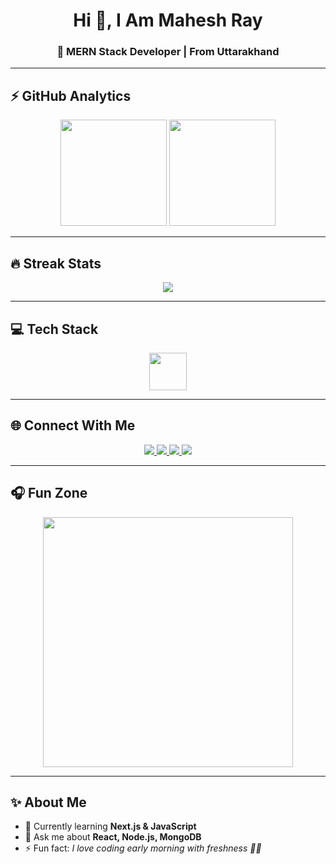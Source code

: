 <h1 align="center">Hi 👋, I Am Mahesh Ray</h1>
<h3 align="center">🚀 MERN Stack Developer | From Uttarakhand</h3>

---

## ⚡ GitHub Analytics
<p align="center">
  <img src="https://github-readme-stats.vercel.app/api?username=maheshray1221&show_icons=true&theme=tokyonight" height="170" />
  <img src="https://github-readme-stats.vercel.app/api/top-langs/?username=maheshray1221&layout=compact&theme=tokyonight" height="170" />
</p>

---

## 🔥 Streak Stats
<p align="center">
  <img src="https://github-readme-streak-stats.herokuapp.com/?user=maheshray1221&theme=tokyonight" />
</p>

---

## 💻 Tech Stack
<p align="center">
  <img src="https://skillicons.dev/icons?i=js,ts,react,html,css,nodejs,express,mongodb,tailwind,git,github,vscode" height="60px" />
</p>

---

## 🌐 Connect With Me
<p align="center">
  <a href="https://youtube.com/" target="_blank">
    <img src="https://img.shields.io/badge/YouTube-FF0000?style=for-the-badge&logo=youtube&logoColor=white" />
  </a>
  <a href="https://instagram.com/" target="_blank">
    <img src="https://img.shields.io/badge/Instagram-%23E4405F.svg?style=for-the-badge&logo=instagram&logoColor=white" />
  </a>
  <a href="https://discord.com/" target="_blank">
    <img src="https://img.shields.io/badge/Discord-5865F2?style=for-the-badge&logo=discord&logoColor=white" />
  </a>
  <a href="https://twitch.tv/" target="_blank">
    <img src="https://img.shields.io/badge/Twitch-9146FF?style=for-the-badge&logo=twitch&logoColor=white" />
  </a>
</p>

---

## 🎧 Fun Zone
<p align="center">
  <img src="https://raw.githubusercontent.com/saadeghi/saadeghi/master/dino.gif" width="400" />
</p>

---

## ✨ About Me
- 🌱 Currently learning **Next.js & JavaScript**
- 💬 Ask me about **React, Node.js, MongoDB**
- ⚡ Fun fact: *I love coding early morning with freshness 🌅🌸*
